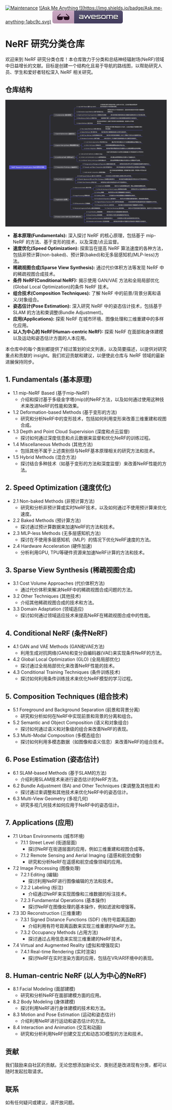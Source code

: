 [![Maintenance](https://img.shields.io/badge/Maintained%3F-YES-green.svg)]()
[![Ask Me Anything !](https://img.shields.io/badge/Ask me-anything-1abc9c.svg)](https://GitHub.com/Naereen/ama)
[![Awesome](https://raw.githubusercontent.com/1438802682/picgo_image/main/badge.svg)](https://awesome.re)

# NeRF 研究分类仓库

欢迎来到 NeRF 研究分类仓库！本仓库致力于分类和总结神经辐射场(NeRF)领域中日益增长的文献。目标是创建一个结构化且易于导航的路线图，以帮助研究人员、学生和爱好者轻松深入 NeRF 相关研究。

## 仓库结构

![](https://github.com/1438802682/NeRF-Research-Atlas/blob/main/NeRF%20Research%20Classification%20(NeRF%E7%A0%94%E7%A9%B6%E5%88%86%E7%B1%BB).png)

- **基本原理(Fundamentals):** 深入探讨 NeRF 的核心原理，包括基于 mip-NeRF 的方法、基于变形的技术，以及深度/点云监督。
- **速度优化(Speed Optimization):** 探索旨在提高 NeRF 算法速度的各种方法，包括非预计算(non-baked)、预计算(baked)和无多层感知机(MLP-less)方法。
- **稀疏视图合成(Sparse View Synthesis):** 通过代价体积方法等发现 NeRF 中的稀疏视图合成技术。
- **条件 NeRF(Conditional NeRF):** 揭示使用 GAN/VAE 方法和全局局部优化(Global Local Optimization)的条件 NeRF 技术。
- **组合技术(Composition Techniques):** 了解 NeRF 中的前景/背景分离和语义/对象组合。
- **姿态估计(Pose Estimation):** 深入研究 NeRF 中的姿态估计技术，包括基于 SLAM 的方法和束调整(Bundle Adjustment)。
- **应用(Applications):** 探索 NeRF 在城市环境、图像处理和三维重建中的多样化应用。
- **以人为中心的 NeRF(Human-centric NeRF):** 探索 NeRF 在面部和身体建模以及运动和姿态估计方面的人本应用。

本仓库中的每个类别都提供了经过策划的论文列表，以及简要描述，以提供对研究重点和贡献的 insight。我们欢迎贡献和建议，以便使此仓库与 NeRF 领域的最新进展保持同步。

## 1. Fundamentals (基本原理)

- 1.1 mip-NeRF Based (基于mip-NeRF)
  - 介绍和探讨基于多级金字塔(mip)的NeRF方法，以及如何通过使用这种技术来改进NeRF的性能和效果。
- 1.2 Deformation-based Methods (基于变形的方法)
  - 研究和分析NeRF中的变形技术，包括如何利用变形来改善三维重建和视图合成。
- 1.3 Depth and Point Cloud Supervision (深度和点云监督)
  - 探讨如何通过深度信息和点云数据来监督和优化NeRF的训练过程。
- 1.4 Miscellaneous Methods (其他方法)
  - 包括其他不属于上述类别但与NeRF基本原理相关的研究方法和技术。
- 1.5 Hybrid Methods (混合方法)
  - 探讨结合多种技术（如基于变形的方法和深度监督）来改善NeRF性能的方法。

## 2. Speed Optimization (速度优化)

- 2.1 Non-baked Methods (非预计算方法)
  - 研究和分析非预计算或实时NeRF技术，以及如何通过不使用预计算来优化速度。
- 2.2 Baked Methods (预计算方法)
  - 探讨通过预计算数据来加速NeRF的方法和技术。
- 2.3 MLP-less Methods (无多层感知机方法)
  - 探讨在不使用多层感知机（MLP）的情况下优化NeRF速度的方法。
- 2.4 Hardware Acceleration (硬件加速)
  - 分析利用GPU, TPU等硬件资源来加速NeRF计算的方法和技术。

## 3. Sparse View Synthesis (稀疏视图合成)

- 3.1 Cost Volume Approaches (代价体积方法)
  - 通过代价体积来解决NeRF中的稀疏视图合成问题的方法。
- 3.2 Other Techniques (其他技术)
  - 介绍其他稀疏视图合成的技术和方法。
- 3.3 Domain Adaptation (领域适应)
  - 探讨如何通过领域适应技术来提高NeRF在稀疏视图合成中的性能。

## 4. Conditional NeRF (条件NeRF)

- 4.1 GAN and VAE Methods (GAN和VAE方法)
  - 利用生成对抗网络(GAN)和变分自编码器(VAE)来实现条件NeRF的方法。
- 4.2 Global Local Optimization (GLO) (全局局部优化)
  - 探讨通过全局局部优化来改善NeRF性能的技术。
- 4.3 Conditional Training Techniques (条件训练技术)
  - 探讨如何利用条件训练技术来优化NeRF模型的学习过程。

## 5. Composition Techniques (组合技术)

- 5.1 Foreground and Background Separation (前景和背景分离)
  - 研究和分析如何在NeRF中实现前景和背景的分离和组合。
- 5.2 Semantic and Object Composition (语义和对象组合)
  - 探讨如何通过语义和对象级的组合来改善NeRF的表现。
- 5.3 Multi-Modal Composition (多模态组合)
  - 探讨如何利用多模态数据（如图像和语义信息）来改善NeRF的组合技术。

## 6. Pose Estimation (姿态估计)

- 6.1 SLAM-based Methods (基于SLAM的方法)
  - 介绍利用SLAM技术来进行姿态估计的NeRF方法。
- 6.2 Bundle Adjustment (BA) and Other Techniques (束调整及其他技术)
  - 探讨通过束调整和其他技术来优化NeRF中的姿态估计。
- 6.3 Multi-View Geometry (多视几何)
  - 研究多视几何技术如何应用于NeRF中的姿态估计。

## 7. Applications (应用)

- 7.1 Urban Environments (城市环境)
  - 7.1.1 Street Level (街道层面)
    - 探讨NeRF在街道层面的应用，例如三维重建和视图合成等。
  - 7.1.2 Remote Sensing and Aerial Imaging (遥感和航空成像)
    - 研究和分析NeRF在遥感和航空成像领域的应用。
- 7.2 Image Processing (图像处理)
  - 7.2.1 Editing (编辑)
    - 探讨利用NeRF进行图像编辑的方法和技术。
  - 7.2.2 Labeling (标注)
    - 介绍通过NeRF来实现图像和三维数据的标注技术。
  - 7.2.3 Fundamental Operations (基本操作)
    - 探讨NeRF在图像处理的基本操作，例如滤波和增强等。
- 7.3 3D Reconstruction (三维重建)
  - 7.3.1 Signed Distance Functions (SDF) (有符号距离函数)
    - 介绍利用有符号距离函数来实现三维重建的NeRF方法。
  - 7.3.2 Occupancy Methods (占用方法)
    - 探讨通过占用信息来实现三维重建的NeRF技术。
- 7.4 Virtual and Augmented Reality (虚拟和增强现实)
  - 7.4.1 Real-time Rendering (实时渲染)
    - 探讨NeRF在实时渲染方面的应用，包括在VR/AR环境中的表现。

## 8. Human-centric NeRF (以人为中心的NeRF)

- 8.1 Facial Modeling (面部建模)
  - 研究和分析NeRF在面部建模方面的应用。
- 8.2 Body Modeling (身体建模)
  - 探讨利用NeRF进行身体建模的技术和方法。
- 8.3 Motion and Pose Estimation (运动和姿态估计)
  - 介绍利用NeRF进行运动和姿态估计的方法。
- 8.4 Interaction and Animation (交互和动画)
  - 研究和分析利用NeRF创建交互式和动态3D模型的方法和技术。

## 贡献

我们鼓励来自社区的贡献。无论您想添加新论文、类别还是改进现有分类，都可以随时发起拉取请求。

## 联系

如有任何疑问或建议，请开放问题。

